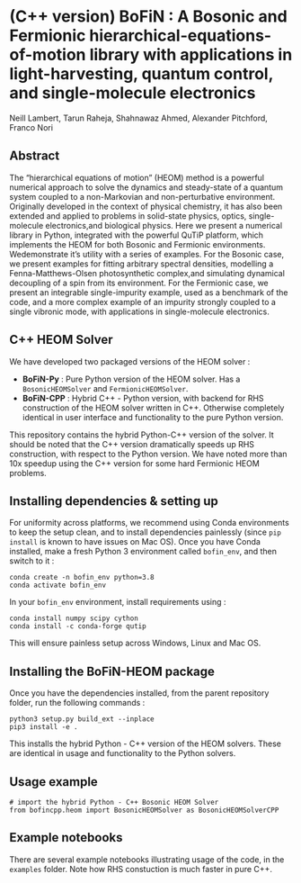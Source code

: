 # (C++ version) BoFiN : A Bosonic and Fermionic hierarchical-equations-of-motion library with applications in light-harvesting, quantum control, and single-molecule electronics

Neill Lambert, Tarun Raheja, Shahnawaz Ahmed, Alexander Pitchford, Franco Nori 

## Abstract

The “hierarchical equations of motion” (HEOM) method is a powerful numerical approach to solve the dynamics and steady-state of a quantum system coupled to a non-Markovian and non-perturbative environment. Originally developed in the context of physical chemistry, it has also been extended and applied to problems in solid-state physics, optics, single-molecule electronics,and biological physics. Here we present a numerical library in Python, integrated with the powerful QuTiP platform, which implements the HEOM for both Bosonic and Fermionic environments. Wedemonstrate it’s utility with a series of examples.  For the Bosonic case, we present examples for fitting arbitrary spectral densities, modelling a Fenna-Matthews-Olsen photosynthetic complex,and simulating dynamical decoupling of a spin from its environment.  For the Fermionic case, we present an integrable single-impurity example, used as a benchmark of the code, and a more complex example of an impurity strongly coupled to a single vibronic mode, with applications in single-molecule electronics.

## C++ HEOM Solver

We have developed two packaged versions of the HEOM solver : 

- **BoFiN-Py** : Pure Python version of the HEOM solver. Has a `BosonicHEOMSolver` and `FermionicHEOMSolver`.
- **BoFiN-CPP** : Hybrid C++ - Python version, with backend for RHS construction of the HEOM solver written in C++. Otherwise completely identical in user interface and functionality to the pure Python version.

This repository contains the hybrid Python-C++ version of the solver. It should be noted that the C++ version dramatically speeds up RHS construction, with respect to the Python version. We have noted more than 10x speedup using the C++ version for some hard Fermionic HEOM problems. 


## Installing dependencies & setting up

For uniformity across platforms, we recommend using Conda environments to keep the setup clean, and to install dependencies painlessly (since `pip install` is known to have issues on Mac OS). Once you have Conda installed, make a fresh Python 3 environment called `bofin_env`, and then switch to it :

```
conda create -n bofin_env python=3.8
conda activate bofin_env
```

In your `bofin_env` environment, install requirements using :
```
conda install numpy scipy cython
conda install -c conda-forge qutip
```

This will ensure painless setup across Windows, Linux and Mac OS.

## Installing the BoFiN-HEOM package

Once you have the dependencies installed, from the parent repository folder, run the following commands :
```
python3 setup.py build_ext --inplace
pip3 install -e .
```
This installs the hybrid Python - C++ version of the HEOM solvers. These are identical in usage and functionality to the Python solvers.

## Usage example

```
# import the hybrid Python - C++ Bosonic HEOM Solver
from bofincpp.heom import BosonicHEOMSolver as BosonicHEOMSolverCPP
```

## Example notebooks

There are several example notebooks illustrating usage of the code, in the `examples` folder. Note how RHS constuction is much faster in pure C++.
